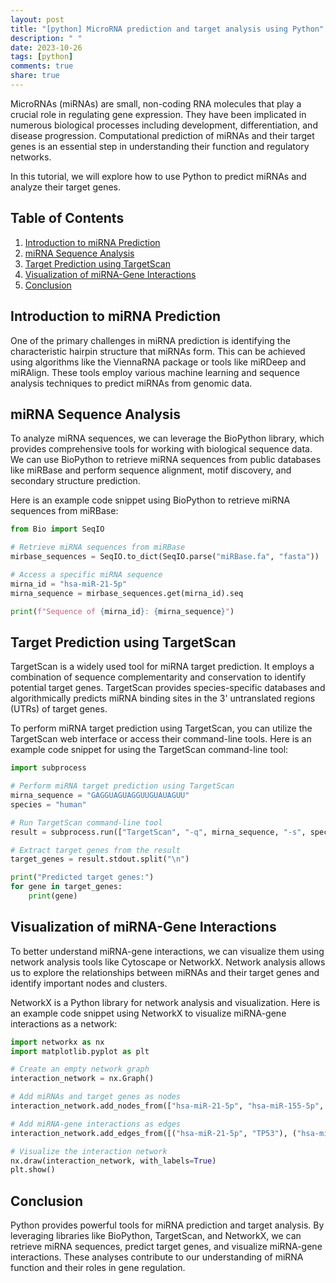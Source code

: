 ```yaml
---
layout: post
title: "[python] MicroRNA prediction and target analysis using Python"
description: " "
date: 2023-10-26
tags: [python]
comments: true
share: true
---
```


MicroRNAs (miRNAs) are small, non-coding RNA molecules that play a crucial role in regulating gene expression. They have been implicated in numerous biological processes including development, differentiation, and disease progression. Computational prediction of miRNAs and their target genes is an essential step in understanding their function and regulatory networks.

In this tutorial, we will explore how to use Python to predict miRNAs and analyze their target genes.

## Table of Contents
1. [Introduction to miRNA Prediction](#introduction-to-mirna-prediction)
2. [miRNA Sequence Analysis](#mirna-sequence-analysis)
3. [Target Prediction using TargetScan](#target-prediction-using-targetscan)
4. [Visualization of miRNA-Gene Interactions](#visualization-of-mirna-gene-interactions)
5. [Conclusion](#conclusion)

## Introduction to miRNA Prediction
One of the primary challenges in miRNA prediction is identifying the characteristic hairpin structure that miRNAs form. This can be achieved using algorithms like the ViennaRNA package or tools like miRDeep and miRAlign. These tools employ various machine learning and sequence analysis techniques to predict miRNAs from genomic data.

## miRNA Sequence Analysis
To analyze miRNA sequences, we can leverage the BioPython library, which provides comprehensive tools for working with biological sequence data. We can use BioPython to retrieve miRNA sequences from public databases like miRBase and perform sequence alignment, motif discovery, and secondary structure prediction.

Here is an example code snippet using BioPython to retrieve miRNA sequences from miRBase:

```python
from Bio import SeqIO

# Retrieve miRNA sequences from miRBase
mirbase_sequences = SeqIO.to_dict(SeqIO.parse("miRBase.fa", "fasta"))

# Access a specific miRNA sequence
mirna_id = "hsa-miR-21-5p"
mirna_sequence = mirbase_sequences.get(mirna_id).seq

print(f"Sequence of {mirna_id}: {mirna_sequence}")
```

## Target Prediction using TargetScan
TargetScan is a widely used tool for miRNA target prediction. It employs a combination of sequence complementarity and conservation to identify potential target genes. TargetScan provides species-specific databases and algorithmically predicts miRNA binding sites in the 3' untranslated regions (UTRs) of target genes.

To perform miRNA target prediction using TargetScan, you can utilize the TargetScan web interface or access their command-line tools. Here is an example code snippet for using the TargetScan command-line tool:

```python
import subprocess

# Perform miRNA target prediction using TargetScan
mirna_sequence = "GAGGUAGUAGGUUGUAUAGUU"
species = "human"

# Run TargetScan command-line tool
result = subprocess.run(["TargetScan", "-q", mirna_sequence, "-s", species], capture_output=True, text=True)

# Extract target genes from the result
target_genes = result.stdout.split("\n")

print("Predicted target genes:")
for gene in target_genes:
    print(gene)
```

## Visualization of miRNA-Gene Interactions
To better understand miRNA-gene interactions, we can visualize them using network analysis tools like Cytoscape or NetworkX. Network analysis allows us to explore the relationships between miRNAs and their target genes and identify important nodes and clusters.

NetworkX is a Python library for network analysis and visualization. Here is an example code snippet using NetworkX to visualize miRNA-gene interactions as a network:

```python
import networkx as nx
import matplotlib.pyplot as plt

# Create an empty network graph
interaction_network = nx.Graph()

# Add miRNAs and target genes as nodes
interaction_network.add_nodes_from(["hsa-miR-21-5p", "hsa-miR-155-5p", "TP53", "PTEN", "KRAS"])

# Add miRNA-gene interactions as edges
interaction_network.add_edges_from([("hsa-miR-21-5p", "TP53"), ("hsa-miR-21-5p", "PTEN"), ("hsa-miR-155-5p", "KRAS")])

# Visualize the interaction network
nx.draw(interaction_network, with_labels=True)
plt.show()
```

## Conclusion
Python provides powerful tools for miRNA prediction and target analysis. By leveraging libraries like BioPython, TargetScan, and NetworkX, we can retrieve miRNA sequences, predict target genes, and visualize miRNA-gene interactions. These analyses contribute to our understanding of miRNA function and their roles in gene regulation.